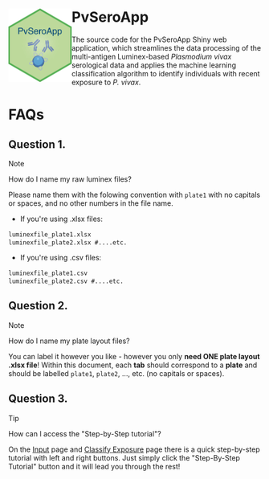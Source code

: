 # <img src="https://github.com/dionnecargy/pvseroapp/blob/main/www/PvSeroApp.png" width="25%" height="25%" align="left"/> PvSeroApp
The source code for the PvSeroApp Shiny web application, which streamlines the data processing of the multi-antigen Luminex-based <em>Plasmodium vivax</em> serological data and applies the machine learning classification algorithm to identify individuals with recent exposure to <em>P. vivax</em>.

# FAQs
## Question 1. 
>[!NOTE]
>How do I name my raw luminex files?

Please name them with the folowing convention with `plate1` with no capitals or spaces, and no other numbers in the file name. 
- If you're using .xlsx files:
```
luminexfile_plate1.xlsx
luminexfile_plate2.xlsx #....etc.
```
- If you're using .csv files:
```
luminexfile_plate1.csv
luminexfile_plate2.csv #....etc.
```

## Question 2. 
>[!NOTE]
>How do I name my plate layout files?

You can label it however you like - however you only **need ONE plate layout .xlsx file**! Within this document, each **tab** should correspond to a **plate** and should be labelled `plate1`, `plate2`, ..., etc. (no capitals or spaces). 

## Question 3. 
>[!TIP]
>How can I access the "Step-by-Step tutorial"?

On the [Input](https://dionnecargy.shinyapps.io/pvserotat/#input) page and [Classify Exposure](https://dionnecargy.shinyapps.io/pvserotat/#model) page there is a quick step-by-step tutorial with left and right buttons. Just simply click the "Step-By-Step Tutorial" button and it will lead you through the rest!
